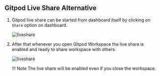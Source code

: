## Gitpod Live Share Alternative

1. Gitpod live share can be started from dashboard itself by clicking on `Share`
   option on dashboard.

    ![liveshare](../../assets/gitpod5.png)

2. After that whenever you open Gitpod Workspace the live share is enabled and
   ready to share workspace with others.

    ![liveshare](../../assets/gitpod6.png)

    !!! Note 
        The live share will be enabled even if you close the workspace.
